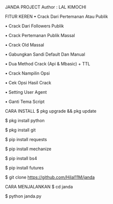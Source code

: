 JANDA PROJECT
Author : LAL KIMOCHI

FITUR KEREN
• Crack Dari Pertemanan Atau Publik

• Crack Dari Followers Publik

• Crack Pertemanan Publik Massal

• Crack Old Massal

• Gabungkan Sandi Default Dan Manual

• Dua Method Crack (Api & Mbasic) + TTL

• Crack Nampilin Opsi

• Cek Opsi Hasil Crack

• Setting User Agent

• Ganti Tema Script

CARA INSTALL
$ pkg upgrade && pkg update

$ pkg install python

$ pkg install git

$ pip install requests

$ pip install mechanize

$ pip install bs4

$ pip install futures

$ git clone https://github.com/Hilal11M/janda

CARA MENJALANKAN
$ cd janda

$ python janda.py
